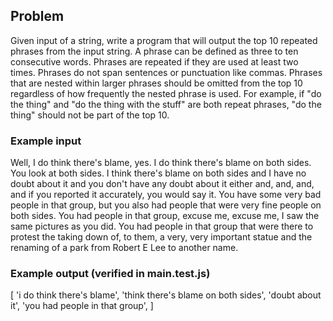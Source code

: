 ## Problem

Given input of a string, write a program that will output the top 10 repeated phrases from the input string. A phrase can be defined as three to ten consecutive words. Phrases are repeated if they are used at least two times. Phrases do not span sentences or punctuation like commas. Phrases that are nested within larger phrases should be omitted from the top 10 regardless of how frequently the nested phrase is used. For example, if "do the thing" and "do the thing with the stuff" are both repeat phrases, "do the thing" should not be part of the top 10.

### Example input

Well, I do think there's blame, yes. I do think there's blame on both sides. You look at both sides. I think there's blame on both sides and I have no doubt about it and you don't have any doubt about it either and, and, and, and if you reported it accurately, you would say it. You have some very bad people in that group, but you also had people that were very fine people on both sides. You had people in that group, excuse me, excuse me, I saw the same pictures as you did. You had people in that group that were there to protest the taking down of, to them, a very, very important statue and the renaming of a park from Robert E Lee to another name.

### Example output (verified in main.test.js)

[
  'i do think there's blame',
  'think there's blame on both sides',
  'doubt about it',
  'you had people in that group',
]
